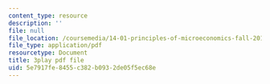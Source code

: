 ```yaml
---
content_type: resource
description: ''
file: null
file_location: /coursemedia/14-01-principles-of-microeconomics-fall-2018/5e7917fe8455c382b0932de05f5ec68e_x0scPosOsoI.pdf
file_type: application/pdf
resourcetype: Document
title: 3play pdf file
uid: 5e7917fe-8455-c382-b093-2de05f5ec68e
---
```

